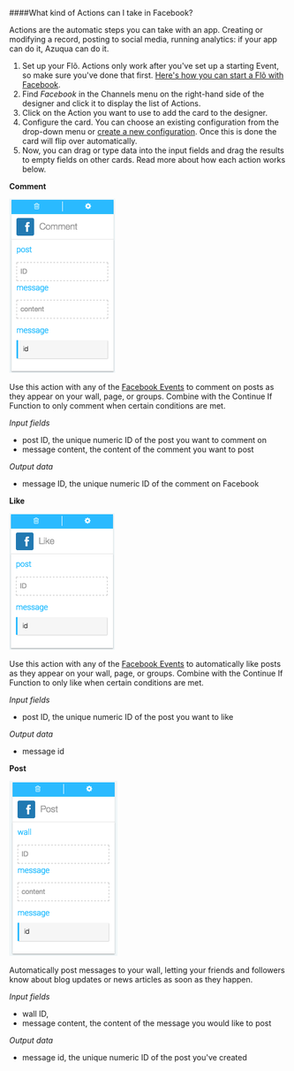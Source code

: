 ####What kind of Actions can I take in Facebook?

Actions are the automatic steps you can take with an app. Creating or modifying a record, posting to social media, running analytics: if your app can do it, Azuqua can do it. 

1. Set up your Flõ. Actions only work after you've set up a starting Event, so make sure you've done that first. [Here's how you can start a Flõ with Facebook]().
2. Find *Facebook* in the Channels menu on the right-hand side of the designer and click it to display the list of Actions.
3. Click on the Action you want to use to add the card to the designer. 
4. Configure the card. You can choose an existing configuration from the drop-down menu or [create a new configuration](). Once this is done the card will flip over automatically. 
5. Now, you can drag or type data into the input fields and drag the results to empty fields on other cards. Read more about how each action works below.

**Comment**

<img src="facebookAction1.png"></img>

Use this action with any of the [Facebook Events]() to comment on posts as they appear on your wall, page, or groups. Combine with the Continue If Function to only comment when certain conditions are met. 

*Input fields*

* post ID, the unique numeric ID of the post you want to comment on
* message content, the content of the comment you want to post

*Output data*

* message ID, the unique numeric ID of the comment on Facebook

**Like**

<img src="facebookAction2.png"></img>

Use this action with any of the [Facebook Events]() to automatically like posts as they appear on your wall, page, or groups. Combine with the Continue If Function to only like when certain conditions are met.

*Input fields*

* post ID, the unique numeric ID of the post you want to like

*Output data*

* message id

<!---wait, what is this about? Isn't liking something a non-output action?--->

**Post**

<img src="facebookAction3.png"></img>

Automatically post messages to your wall, letting your friends and followers know about blog updates or news articles as soon as they happen. 

*Input fields*

* wall ID,
* message content, the content of the message you would like to post
<!---what is the wall ID--->

*Output data*

* message id, the unique numeric ID of the post you've created


